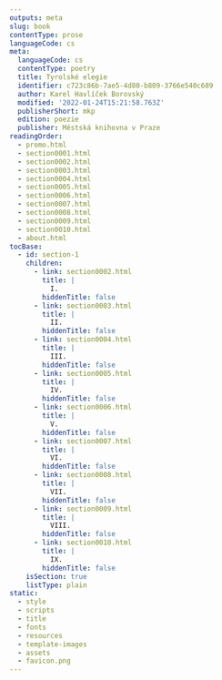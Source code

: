 ```yaml
---
outputs: meta
slug: book
contentType: prose
languageCode: cs
meta:
  languageCode: cs
  contentType: poetry
  title: Tyrolské elegie
  identifier: c723c86b-7ae5-4d80-b809-3766e540c689
  author: Karel Havlíček Borovský
  modified: '2022-01-24T15:21:58.763Z'
  publisherShort: mkp
  edition: poezie
  publisher: Městská knihovna v Praze
readingOrder:
  - promo.html
  - section0001.html
  - section0002.html
  - section0003.html
  - section0004.html
  - section0005.html
  - section0006.html
  - section0007.html
  - section0008.html
  - section0009.html
  - section0010.html
  - about.html
tocBase:
  - id: section-1
    children:
      - link: section0002.html
        title: |
          I.
        hiddenTitle: false
      - link: section0003.html
        title: |
          II.
        hiddenTitle: false
      - link: section0004.html
        title: |
          III.
        hiddenTitle: false
      - link: section0005.html
        title: |
          IV.
        hiddenTitle: false
      - link: section0006.html
        title: |
          V.
        hiddenTitle: false
      - link: section0007.html
        title: |
          VI.
        hiddenTitle: false
      - link: section0008.html
        title: |
          VII.
        hiddenTitle: false
      - link: section0009.html
        title: |
          VIII.
        hiddenTitle: false
      - link: section0010.html
        title: |
          IX.
        hiddenTitle: false
    isSection: true
    listType: plain
static:
  - style
  - scripts
  - title
  - fonts
  - resources
  - template-images
  - assets
  - favicon.png
---
```

